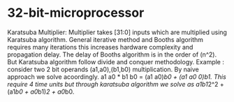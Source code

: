 # 32-bit-microprocessor
Karatsuba Multiplier: Multiplier takes [31:0] inputs which are multiplied using Karatsuba algorithm. General iterative method and Booths algorithm requires many iterations this increases hardware complexity and propagation delay. The delay of Booths algorithm is in the order of (n^2). But Karatsuba algorithm follow divide and conquer methodology.  Example : consider two 2 bit operands (a1,a0),(b1,b0) multiplication. By naive approach we solve acoordingly. a1 a0 * b1 b0 = (a1 a0)*b0 + (a1 a0 0)*b1. This require 4 time units but through karatsuba algorithm we solve as a1*b1*2^2 + (a1*b0 + a0*b1)*2 + a0*b0.
